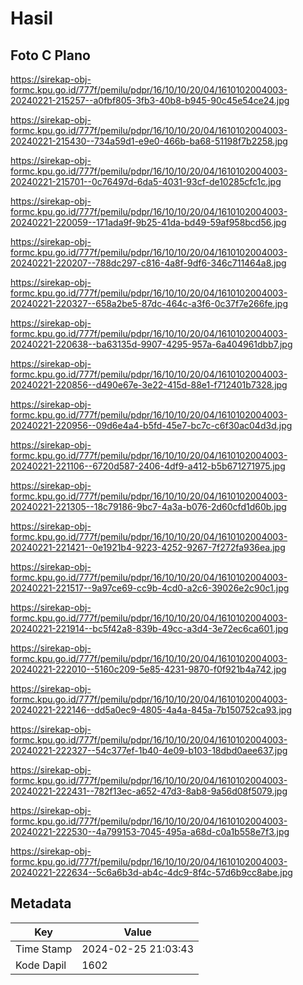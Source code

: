 # Hasil

## Foto C Plano

https://sirekap-obj-formc.kpu.go.id/777f/pemilu/pdpr/16/10/10/20/04/1610102004003-20240221-215257--a0fbf805-3fb3-40b8-b945-90c45e54ce24.jpg

https://sirekap-obj-formc.kpu.go.id/777f/pemilu/pdpr/16/10/10/20/04/1610102004003-20240221-215430--734a59d1-e9e0-466b-ba68-51198f7b2258.jpg

https://sirekap-obj-formc.kpu.go.id/777f/pemilu/pdpr/16/10/10/20/04/1610102004003-20240221-215701--0c76497d-6da5-4031-93cf-de10285cfc1c.jpg

https://sirekap-obj-formc.kpu.go.id/777f/pemilu/pdpr/16/10/10/20/04/1610102004003-20240221-220059--171ada9f-9b25-41da-bd49-59af958bcd56.jpg

https://sirekap-obj-formc.kpu.go.id/777f/pemilu/pdpr/16/10/10/20/04/1610102004003-20240221-220207--788dc297-c816-4a8f-9df6-346c711464a8.jpg

https://sirekap-obj-formc.kpu.go.id/777f/pemilu/pdpr/16/10/10/20/04/1610102004003-20240221-220327--658a2be5-87dc-464c-a3f6-0c37f7e266fe.jpg

https://sirekap-obj-formc.kpu.go.id/777f/pemilu/pdpr/16/10/10/20/04/1610102004003-20240221-220638--ba63135d-9907-4295-957a-6a404961dbb7.jpg

https://sirekap-obj-formc.kpu.go.id/777f/pemilu/pdpr/16/10/10/20/04/1610102004003-20240221-220856--d490e67e-3e22-415d-88e1-f712401b7328.jpg

https://sirekap-obj-formc.kpu.go.id/777f/pemilu/pdpr/16/10/10/20/04/1610102004003-20240221-220956--09d6e4a4-b5fd-45e7-bc7c-c6f30ac04d3d.jpg

https://sirekap-obj-formc.kpu.go.id/777f/pemilu/pdpr/16/10/10/20/04/1610102004003-20240221-221106--6720d587-2406-4df9-a412-b5b671271975.jpg

https://sirekap-obj-formc.kpu.go.id/777f/pemilu/pdpr/16/10/10/20/04/1610102004003-20240221-221305--18c79186-9bc7-4a3a-b076-2d60cfd1d60b.jpg

https://sirekap-obj-formc.kpu.go.id/777f/pemilu/pdpr/16/10/10/20/04/1610102004003-20240221-221421--0e1921b4-9223-4252-9267-7f272fa936ea.jpg

https://sirekap-obj-formc.kpu.go.id/777f/pemilu/pdpr/16/10/10/20/04/1610102004003-20240221-221517--9a97ce69-cc9b-4cd0-a2c6-39026e2c90c1.jpg

https://sirekap-obj-formc.kpu.go.id/777f/pemilu/pdpr/16/10/10/20/04/1610102004003-20240221-221914--bc5f42a8-839b-49cc-a3d4-3e72ec6ca601.jpg

https://sirekap-obj-formc.kpu.go.id/777f/pemilu/pdpr/16/10/10/20/04/1610102004003-20240221-222010--5160c209-5e85-4231-9870-f0f921b4a742.jpg

https://sirekap-obj-formc.kpu.go.id/777f/pemilu/pdpr/16/10/10/20/04/1610102004003-20240221-222146--dd5a0ec9-4805-4a4a-845a-7b150752ca93.jpg

https://sirekap-obj-formc.kpu.go.id/777f/pemilu/pdpr/16/10/10/20/04/1610102004003-20240221-222327--54c377ef-1b40-4e09-b103-18dbd0aee637.jpg

https://sirekap-obj-formc.kpu.go.id/777f/pemilu/pdpr/16/10/10/20/04/1610102004003-20240221-222431--782f13ec-a652-47d3-8ab8-9a56d08f5079.jpg

https://sirekap-obj-formc.kpu.go.id/777f/pemilu/pdpr/16/10/10/20/04/1610102004003-20240221-222530--4a799153-7045-495a-a68d-c0a1b558e7f3.jpg

https://sirekap-obj-formc.kpu.go.id/777f/pemilu/pdpr/16/10/10/20/04/1610102004003-20240221-222634--5c6a6b3d-ab4c-4dc9-8f4c-57d6b9cc8abe.jpg


## Metadata

| Key        | Value               |
| ---------- | ------------------- |
| Time Stamp | 2024-02-25 21:03:43 |
| Kode Dapil | 1602                |



